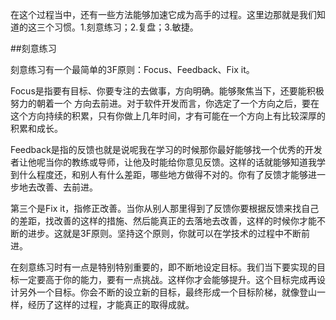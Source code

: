 在这个过程当中，还有一些方法能够加速它成为高手的过程。这里边那就是我们知道的这三个习惯。1.刻意练习；2.复盘；3.敏捷。


##刻意练习

刻意练习有一个最简单的3F原则：Focus、Feedback、Fix it。


Focus是指要有目标、你要专注的去做事，方向明确。能够聚焦当下，还要能积极努力的朝着一个 方向去前进。对于软件开发而言，你选定了一个方向之后，要在这个方向持续的积累，只有你做上几年时间，才有可能在一个方向上有比较深厚的积累和成长。


Feedback是指的反馈也就是说呢我在学习的时候那你最好能够找一个优秀的开发者让他呢当你的教练或导师，让他及时能给你意见反馈。这样的话就能够知道我学到什么程度还，和别人有什么差距，哪些地方做得不对的。你有了反馈才能够进一步地去改善、去前进。


第三个是Fix it，指修正改善。当你从别人那里得到了反馈你要根据反馈来找自己的差距，找改善的这样的措施、然后能真正的去落地去改善，这样的时候你才能不断的进步。这就是3F原则。坚持这个原则，你就可以在学技术的过程中不断前进。


在刻意练习时有一点是特别特别重要的，即不断地设定目标。我们当下要实现的目标一定要高于你的能力，要有一点挑战。这样你才会能够提升。这个目标完成再设计另外一个目标。你会不断的设立新的目标，最终形成一个目标阶梯，就像登山一样，经历了这样的过程，才能真正的取得成就。

